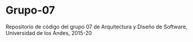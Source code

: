 # Grupo-07
Repositorio de código del grupo 07 de Arquitectura y Diseño de Software, Universidad de los Andes, 2015-20
